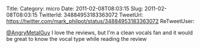 Title: 
Category: micro
Date: 2011-02-08T08:03:15
Slug: 2011-02-08T08:03:15
TwitterId: 34884953183363072
TweetUrl: https://twitter.com/mark_philpot/status/34884953183363072
ReTweetUser: 

[@AngryMetalGuy](https://twitter.com/AngryMetalGuy) I love the reviews, but I'm a clean vocals fan and it would be great to know the vocal type while reading the review